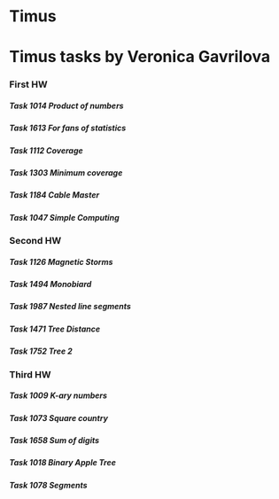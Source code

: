 # Timus
# Timus tasks by Veronica Gavrilova
### First HW
##### Task 1014 Product of numbers
##### Task 1613 For fans of statistics
##### Task 1112 Coverage
##### Task 1303 Minimum coverage
##### Task 1184 Cable Master
##### Task 1047 Simple Computing
### Second HW
##### Task 1126 Magnetic Storms
##### Task 1494 Monobiard
##### Task 1987 Nested line segments
##### Task 1471 Tree Distance
##### Task 1752 Tree 2
### Third HW
##### Task 1009 K-ary numbers
##### Task 1073 Square country
##### Task 1658 Sum of digits
##### Task 1018 Binary Apple Tree
##### Task 1078 Segments
